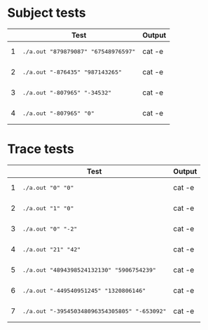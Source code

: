 # Subject tests
|   | Test | Output
| - | ---- | ------
| 1 | <pre>./a.out "879879087" "67548976597" | cat -e</pre> | <pre>59434931855952726939$</pre>
| 2 | <pre>./a.out "-876435" "987143265" | cat -e</pre> | <pre>-865166907460275$</pre>
| 3 | <pre>./a.out "-807965" "-34532" | cat -e</pre> | <pre>27900647380$</pre>
| 4 | <pre>./a.out "-807965" "0" | cat -e</pre> | <pre>0$</pre>

# Trace tests
|   | Test | Output
| - | ---- | ------
| 1 | <pre>./a.out "0" "0" | cat -e</pre> | <pre>0$</pre>
| 2 | <pre>./a.out "1" "0" | cat -e</pre> | <pre>0$</pre>
| 3 | <pre>./a.out "0" "-2" | cat -e</pre> | <pre>0$</pre>
| 4 | <pre>./a.out "21" "42" | cat -e</pre> | <pre>882$</pre>
| 5 | <pre>./a.out "4894398524132130" "5906754239" | cat -e</pre> | <pre>28910009229772802673599070$</pre>
| 6 | <pre>./a.out "-449540951245" "1320806146" | cat -e</pre> | <pre>-593756451283082351770$</pre>
| 7 | <pre>./a.out "-395450348096354305805" "-653092" | cat -e</pre> | <pre>258265458738944226286799060$</pre>
